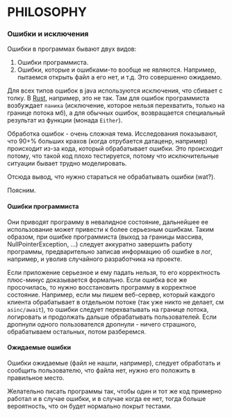 # PHILOSOPHY

### Ошибки и исключения

Ошибки в программах бывают двух видов:
1. Ошибки программиста.
2. Ошибки, которые и ошибками-то вообще не являются. Например, пытаемся открыть файл а его нет, и т.д. Это совершенно ожидаемо.

Для всех типов ошибок в java используются исключения, что сбивает с толку. В [Rust](https://youtu.be/57M2hUnnLCE?t=1950), например, это не так. Там для ошибок программиста возбуждает `паника` (исключение, которое нельзя перехватить, только на границе потока мб), а для обычных ошибок, возвращается специальный результат из функции (монада `Either`).

Обработка ошибок - очень сложная тема. Исследования показывают, что 90+% больших крахов (когда отрубается датаценр, например) происходит из-за кода, который обрабатывает ошибки. Это происходит потому, что такой код плохо тестируется, потому что исключительные ситуации бывает трудно моделировать.

Отсюда вывод, что нужно стараться не обрабатывать ошибки (wat?).

Поясним.

#### Ошибки программиста

Они приводят программу в невалидное состояние, дальнейшее ее использование может привести к более серьезным ошибкам. Таким образом, при ошибке программиста (выход за границы массива, NullPointerException, ...) следует аккуратно завершить работу программы, предварительно записав информацию об ошибке в лог, например, и уволив случайного разработчика на проекте. 

Если приложение серьезное и ему падать нельзя, то его корректность плюс-минус доказывается формально. Если ошибка все же просочилась, то нужно восстановить программу в корректное состояние. Например, если мы пишем веб-сервер, который каждого клиента обрабатывает в отдельном потоке (так уже никто не делает, см `asinc/await`), то ошибки следует перехватывать на границе потока, логировать и продолжать дальше обрабатывать пользователей. Если дропнули одного пользователся дропнули - ничего страшного, обрабатываем остальных, потом разберемся.

#### Ожидаемые ошибки

Ошибки ожидаемые (файл не нашли, например), следует обработать и сообщить пользователю, что файла нет, нужно его положить в правильное место.

Желательно писать программы так, чтобы один и тот же код примерно работал и в случае ошибки, и в случае когда ее нет, тогда больше вероятность, что он будет нормально покрыт тестами.


